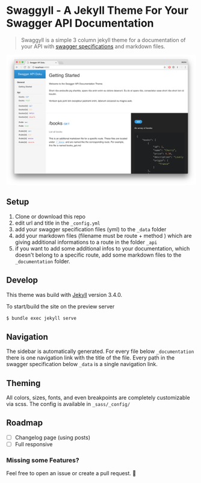 # Swaggyll - A Jekyll Theme For Your Swagger API Documentation

> Swaggyll is a simple 3 column jekyll theme for a documentation of your API with [swagger specifications](http://swagger.io/specification/) and markdown files.

![Layout](./img/preview.png)

## Setup
1. Clone or download this repo
1. edit url and title in the `_config.yml`
1. add your swagger specification files (yml) to the `_data` folder
1. add your markdown files (filename must be route + method ) which are giving additional informations to a route in the folder `_api`
1. if you want to add some additional infos to your documentation, which doesn't belong to a specific route, add some markdown files to the `_documentation` folder.

## Develop
This theme was build with [Jekyll](http://jekyllrb.com/) version 3.4.0.

To start/build the site on the preview server
```bash
$ bundle exec jekyll serve
```
## Navigation
The sidebar is automatically generated. For every file below `_documentation` there is one navigation link with the title of the file.
Every path in the swagger specification below `_data` is a single navigation link.

## Theming
All colors, sizes, fonts, and even breakpoints are completely customizable via scss. The config is available in `_sass/_config/`

## Roadmap
- [ ] Changelog page (using posts)
- [ ] Full responsive

### Missing some Features?
Feel free to open an issue or create a pull request. :raised_hands:
